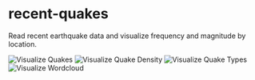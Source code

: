# recent-quakes
Read recent earthquake data and visualize frequency and magnitude by location.

![Visualize Quakes](Figures/quakesboxplot.jpg)
![Visualize Quake Density](Figures/quakedensity.jpg)
![Visualize Quake Types](Figures/quakebubble.jpg)
![Visualize Wordcloud](Figures/quakewordcloud.jpg)
